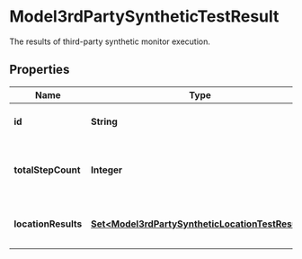 

# Model3rdPartySyntheticTestResult

The results of third-party synthetic monitor execution.

## Properties

| Name | Type | Description | Notes |
|------------ | ------------- | ------------- | -------------|
|**id** | **String** | The ID of the third-party synthetic monitor. |  |
|**totalStepCount** | **Integer** | Number of steps in the monitor. Defaults to number of SyntheticTestSteps. |  [optional] |
|**locationResults** | [**Set&lt;Model3rdPartySyntheticLocationTestResult&gt;**](Model3rdPartySyntheticLocationTestResult.md) | Results of third-party monitor executions per location. |  |



